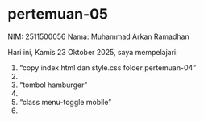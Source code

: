 # pertemuan-05

NIM: 2511500056
Nama: Muhammad Arkan Ramadhan

Hari ini, Kamis 23 Oktober 2025, saya mempelajari:
<ol>
<li>“copy index.html dan style.css folder pertemuan-04”<li>
<li>“tombol hamburger"<li>
<li>“class menu-toggle mobile”<li>
<ol>